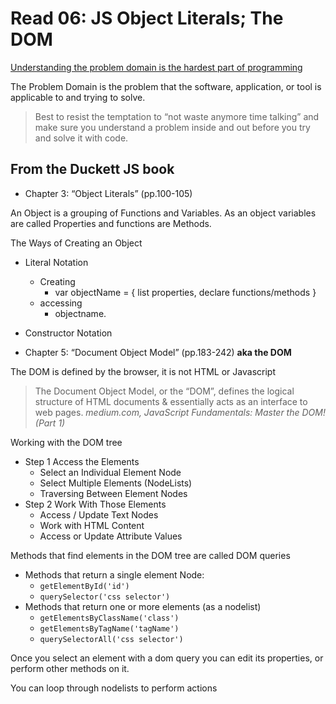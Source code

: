 # Read 06: JS Object Literals; The DOM

[Understanding the problem domain is the hardest part of programming](http://simpleprogrammer.com/2013/07/15/understanding-the-problem-domain-is-the-hardest-part-of-programming)

The Problem Domain is the problem that the software, application, or tool is applicable to and trying to solve.

> Best to resist the temptation to “not waste anymore time talking” and make sure you understand a problem inside and out before you try and solve it with code. 

## From the Duckett JS book

- Chapter 3: “Object Literals” (pp.100-105)

An Object is a grouping of Functions and Variables.  As an object variables are called Properties and functions are Methods.

The Ways of Creating an Object
- Literal Notation
    -   Creating
        - var objectName = { list properties, declare functions/methods }
    -   accessing
        - objectname.<method or property>
- Constructor Notation

- Chapter 5: “Document Object Model” (pp.183-242)
**aka the DOM**

The DOM is defined by the browser, it is not HTML or Javascript

> The Document Object Model, or the “DOM”, defines the logical structure of HTML documents & essentially acts as an interface to web pages. *medium.com, JavaScript Fundamentals: Master the DOM! (Part 1)*

Working with the DOM tree
- Step 1 Access the Elements
    - Select an Individual Element Node
    - Select Multiple Elements (NodeLists)
    - Traversing Between Element Nodes
- Step 2 Work With Those Elements
    - Access / Update Text Nodes
    - Work with HTML Content
    - Access or Update Attribute Values

Methods that find elements in the DOM tree are called DOM queries

- Methods that return a single element Node:
    - ```getElementById('id')```
    - ```querySelector('css selector')```
- Methods that return one or more elements (as a nodelist)
    - ```getElementsByClassName('class')```
    - ```getElementsByTagName('tagName')```
    - ```querySelectorAll('css selector')```

Once you select an element with a dom query you can edit its properties, or perform other methods on it.

You can loop through nodelists to perform actions

